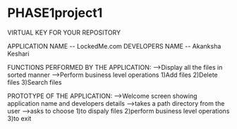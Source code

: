 # PHASE1project1
VIRTUAL KEY FOR YOUR REPOSITORY

APPLICATION NAME -- LockedMe.com
DEVELOPERS NAME -- Akanksha Keshari

FUNCTIONS PERFORMED BY THE APPLICATION:
-->Display all the files in sorted manner
-->Perform business level operations
    1)Add files
    2)Delete files
    3)Search files
    
    
PROTOTYPE OF THE APPLICATION:
-->Welcome screen showing application name and developers details
-->takes a path directory from the user
-->asks to choose
    1)to dispaly files
    2)perform business level operations
    3)to exit

